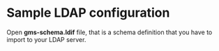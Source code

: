 # Sample LDAP configuration

Open **gms-schema.ldif** file, that is a schema definition that you have to import to your LDAP server.
